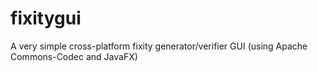 fixitygui
=========

A very simple cross-platform fixity generator/verifier GUI (using Apache Commons-Codec and JavaFX)
